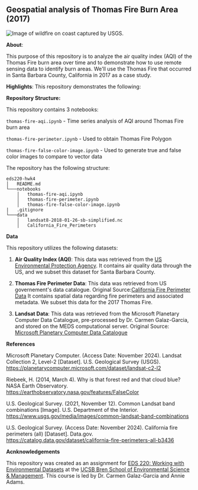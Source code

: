 ## Geospatial analysis of Thomas Fire Burn Area (2017)

![Image of wildfire on coast captured by USGS.](https://images.unsplash.com/photo-1722083854858-79fb7ea85380?q=80&w=2680&auto=format&fit=crop&ixlib=rb-4.0.3&ixid=M3wxMjA3fDB8MHxwaG90by1wYWdlfHx8fGVufDB8fHx8fA%3D%3D)


**About**: 

This purpose of this repository is to analyze the air quality index (AQI) of the Thomas Fire burn area over time and to demonstrate how to use remote sensing data to identify burn areas. We'll use the Thomas Fire that occurred in Santa Barbara County, California in 2017 as a case study.

**Highlights**:
This repository demonstrates the following:

**Repository Structure:**

This repository contains 3 notebooks: 

`thomas-fire-aqi.ipynb` - Time series analysis of AQI around Thomas Fire burn area

`thomas-fire-perimeter.ipynb` - Used to obtain Thomas Fire Polygon 

`thomas-fire-false-color-image.ipynb` - Used to generate true and false color images to compare to vector data

The repository has the following structure:

```
eds220-hwk4
│   README.md
└───notebooks
    │   thomas-fire-aqi.ipynb 
    │   thomas-fire-perimeter.ipynb 
    │   thomas-fire-false-color-image.ipynb
|   .gitignore
└───data
    │   landsat8-2018-01-26-sb-simplified.nc
    │   California_Fire_Perimeters
```

**Data**

This repository utilizes the following datasets:

1) **Air Quality Index (AQI)**: This data was retrieved from the [US Environmental Protection Agency](https://www.epa.gov). It contains air quality data through the US, and we subset this dataset for Santa Barbara County.

2) **Thomas Fire Perimeter Data**: This data was retrieved from US governement's data catalogue. Original Source:[California Fire Perimeter Data](https://catalog.data.gov/dataset/california-fire-perimeters-all-b3436) It contains spatial data regarding fire perimeters and associated metadata. We subset this data for the 2017 Thomas Fire.

3) **Landsat Data**: This data was retrieved from the Microsoft Planetary Computer Data Catalogue, pre-processed by Dr. Carmen Galaz-Garcia, and stored on the MEDS computational server.  Original Source: [Microsoft Planetary Computer Data Catalogue](https://planetarycomputer.microsoft.com/dataset/landsat-c2-l2)


**References**

Microsoft Planetary Computer. (Access Date: November 2024). Landsat Collection 2, Level-2 [Dataset]. U.S. Geological Survey (USGS). https://planetarycomputer.microsoft.com/dataset/landsat-c2-l2

Riebeek, H. (2014, March 4). Why is that forest red and that cloud blue? NASA Earth Observatory. https://earthobservatory.nasa.gov/features/FalseColor

U.S. Geological Survey. (2021, November 12). Common Landsat band combinations [Image]. U.S. Department of the Interior. https://www.usgs.gov/media/images/common-landsat-band-combinations

U.S. Geological Survey. (Access Date: November 2024). California fire perimeters (all) [Dataset]. Data.gov. https://catalog.data.gov/dataset/california-fire-perimeters-all-b3436


**Acnknowledgements**

This repository was created as an assignment for [EDS 220: Working with Environmental Datasets](https://meds-eds-220.github.io/MEDS-eds-220-course/) at the [UCSB Bren School of Environmental Science & Management](https://bren.ucsb.edu/). This course is led by Dr. Carmen Galaz-Garcia and Annie Adams. 
